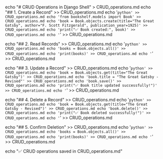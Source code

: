 echo "# CRUD Operations in Django Shell" > CRUD_operations.md
echo "## 1. Create a Record" >> CRUD_operations.md
echo '```python' >> CRUD_operations.md
echo 'from bookshelf.models import Book' >> CRUD_operations.md
echo 'book = Book.objects.create(title="The Great Gatsby", author="F. Scott Fitzgerald", publication_year=1925)' >> CRUD_operations.md
echo 'print("✅ Book created:", book)' >> CRUD_operations.md
echo '```' >> CRUD_operations.md

echo "## 2. Read Records" >> CRUD_operations.md
echo '```python' >> CRUD_operations.md
echo 'books = Book.objects.all()' >> CRUD_operations.md
echo 'print(books)' >> CRUD_operations.md
echo '```' >> CRUD_operations.md

echo "## 3. Update a Record" >> CRUD_operations.md
echo '```python' >> CRUD_operations.md
echo 'book = Book.objects.get(title="The Great Gatsby")' >> CRUD_operations.md
echo 'book.title = "The Great Gatsby - Revised"' >> CRUD_operations.md
echo 'book.save()' >> CRUD_operations.md
echo 'print("✅ Book title updated successfully!")' >> CRUD_operations.md
echo '```' >> CRUD_operations.md

echo "## 4. Delete a Record" >> CRUD_operations.md
echo '```python' >> CRUD_operations.md
echo 'book = Book.objects.get(title="The Great Gatsby - Revised")' >> CRUD_operations.md
echo 'book.delete()' >> CRUD_operations.md
echo 'print("✅ Book deleted successfully!")' >> CRUD_operations.md
echo '```' >> CRUD_operations.md

echo "## 5. Confirm Deletion" >> CRUD_operations.md
echo '```python' >> CRUD_operations.md
echo 'books = Book.objects.all()' >> CRUD_operations.md
echo 'print(books)' >> CRUD_operations.md
echo '```' >> CRUD_operations.md

echo "✅ CRUD operations saved in CRUD_operations.md"

